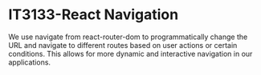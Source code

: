 # IT3133-React Navigation
<p>We use navigate from react-router-dom to programmatically change the URL and navigate to different routes based on user actions or certain conditions. 
This allows for more dynamic and interactive navigation in our applications.</p>
